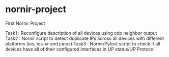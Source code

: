 # nornir-project
First Nornir Project

Task1 : Reconfigure description of all devices using cdp neighbor output
Task2 : Nornir script to detect duplicate IPs across all devices with different platforms (ios, ios-xr and junos)
Task3 : Nornir/Pytest script to check if all devices have all of their configured interfaces in UP status/UP Protocol
